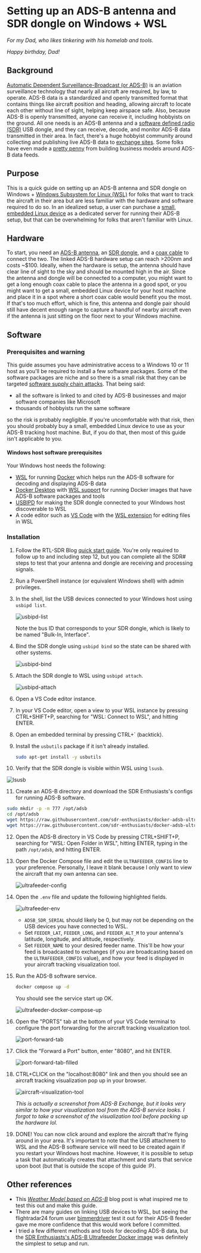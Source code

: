 # Setting up an ADS-B antenna and SDR dongle on Windows + WSL

*For my Dad, who likes tinkering with his homelab and tools.*

*Happy birthday, Dad!*

## Background

[Automatic Dependent Surveillance-Broadcast (or ADS-B)][0_0] is an aviation
surveillance technology that nearly all aircraft are required, by law, to 
operate. ADS-B data is a standardized and openly transmitted format that
contains things like aircraft position and heading, allowing aircraft
to locate each other without line of sight, helping keep airspace safe.
Also, because ADS-B is openly transmitted, anyone can receive it, including
hobbyists on the ground. All one needs is an ADS-B antenna and a 
[software defined radio (SDR)][0_1] USB dongle, and they can receive, decode,
and monitor ADS-B data transmitted in their area. In fact, there's a huge
hobbyist community around collecting and publishing live ADS-B data to
[exchange sites][0_2]. Some folks have even made a [pretty penny][0_3] from
building business models around ADS-B data feeds.

[0_0]: https://en.wikipedia.org/wiki/Automatic_Dependent_Surveillance%E2%80%93Broadcast
[0_1]: https://en.wikipedia.org/wiki/Software-defined_radio
[0_2]: https://www.adsbexchange.com/
[0_3]: https://www.flightaware.com/news/article/Collins-Aerospace-to-acquire-FlightAware/1517

## Purpose

This is a quick guide on setting up an ADS-B antenna and SDR dongle on
Windows + [Windows Subsystem for Linux (WSL)][1_0] for folks that want
to track the aircraft in their area but are less familiar with the
hardware and software required to do so. In an idealized setup, a user
can purchase a [small, embedded Linux device][1_1] as a dedicated server
for running their ADS-B setup, but that can be overwhelming for folks
that aren't familiar with Linux.

[1_0]: https://learn.microsoft.com/en-us/windows/wsl/about
[1_1]: https://www.raspberrypi.com/

## Hardware

To start, you need an [ADS-B antenna][2_0], an [SDR dongle][2_1], and a
[coax cable][2_2] to connect the two. The linked ADS-B hardware setup 
can reach >200nm and costs ~$100. Ideally, when the hardware is setup,
the antenna should have clear line of sight to the sky and should be mounted
high in the air. Since the antenna and dongle will be connected to a
computer, you might want to get a long enough coax cable to place the antenna
in a good spot, or you might want to get a small, embedded Linux device
for your host machine and place it in a spot where a short coax cable would
benefit you the most. If that's too much effort, which is fine, this antenna
and dongle pair should still have decent enough range to capture a handful
of nearby aircraft even if the antenna is just sitting on the floor next to
your Windows machine.

[2_0]: https://a.co/d/90v9o3U
[2_1]: https://a.co/d/07ri77g
[2_2]: https://a.co/d/1w8GO0F

## Software

### Prerequisites and warning

This guide assumes you have administrative access to a Windows 10 or 11
host as you'll be required to install a few software packages. Some
of the software packages are niche and so there is a small risk that
they can be targeted [software supply chain attacks][3_0]. That being said:

- all the software is linked to and cited by ADS-B businesses and major
  software companies like Microsoft
- thousands of hobbyists run the same software

so the risk is probably negligible. If you're uncomfortable with that risk,
then you should probably buy a small, embedded Linux device to use as
your ADS-B tracking host machine. But, if you do that, then most of this
guide isn't applicable to you.

[3_0]: https://en.wikipedia.org/wiki/Supply_chain_attack

#### Windows host software prerequisites

Your Windows host needs the following:

- [WSL][4_0] for running [Docker][4_1] which helps run the ADS-B software
  for decoding and displaying ADS-B data
- [Docker Desktop][4_2] with [WSL support][4_3] for running Docker images
  that have ADS-B software packages and tools
- [USBIPD][4_4] for making the SDR dongle connected to your Windows host
  discoverable to WSL
- A code editor such as [VS Code][4_5] with the [WSL extension][4_6] for
  editing files in WSL

[4_0]: https://learn.microsoft.com/en-us/windows/wsl/install#install-wsl-command
[4_1]: https://docs.docker.com/get-started/docker-overview/
[4_2]: https://docs.docker.com/desktop/setup/install/windows-install/
[4_3]: https://docs.docker.com/desktop/features/wsl/#turn-on-docker-desktop-wsl-2
[4_4]: https://learn.microsoft.com/en-us/windows/wsl/connect-usb#install-usbipd-on-wsl
[4_5]: https://code.visualstudio.com/Download
[4_6]: https://code.visualstudio.com/docs/remote/wsl

### Installation

1. Follow the RTL-SDR Blog [quick start guide][5_0]. You're only
   required to follow up to and including step 12, but you can
   complete all the SDR# steps to test that your antenna and dongle
   are receiving and processing signals.

2. Run a PowerShell instance (or equivalent Windows shell) with admin
   privileges.

3. In the shell, list the USB devices connected to your Windows host using
   `usbipd list`.

   ![usbipd-list](./assets/usbipd-list-highlighted.png)

   Note the bus ID that corresponds to your SDR dongle, which is likely
   to be named "Bulk-In, Interface".

4. Bind the SDR dongle using `usbipd bind` so the state can be shared with
   other systems.

   ![usbipd-bind](./assets/usbipd-bind-highlighted.png)

5. Attach the SDR dongle to WSL using `usbipd attach`.

   ![usbipd-attach](./assets/usbipd-attach-highlighted.png)

6. Open a VS Code editor instance.

7. In your VS Code editor, open a view to your WSL instance by pressing
   CTRL+SHIFT+P, searching for "WSL: Connect to WSL", and hitting ENTER.

8. Open an embedded terminal by pressing CTRL+` (backtick).

9. Install the `usbutils` package if it isn't already installed.

   ```bash
   sudo apt-get install -y usbutils
   ```

10. Verify that the SDR dongle is visible within WSL using `lsusb`.

   ![lsusb](./assets/lsusb-highlighted.png)

11. Create an ADS-B directory and download the SDR Enthusiasts's configs
   for running ADS-B software.

   ```bash
   sudo mkdir -p -m 777 /opt/adsb
   cd /opt/adsb
   wget https://raw.githubusercontent.com/sdr-enthusiasts/docker-adsb-ultrafeeder/main/docker-compose.yml
   wget https://raw.githubusercontent.com/sdr-enthusiasts/docker-adsb-ultrafeeder/main/.env
   ```

12. Open the ADS-B directory in VS Code by pressing CTRL+SHIFT+P,
   searching for "WSL: Open Folder in WSL", hitting ENTER, typing in the
   path `/opt/adsb`, and hitting ENTER.

13. Open the Docker Compose file and edit the `ULTRAFEEDER_CONFIG` line
    to your preference. Personally, I leave it blank because I only
    want to view the aircraft that my own antenna can see.

    ![ultrafeeder-config](./assets/ultrafeeder-config-highlighted.png)

14. Open the `.env` file and update the following highlighted fields.

    ![ultrafeeder-env](./assets/ultrafeeder-env-highlighted.png)

    - `ADSB_SDR_SERIAL` should likely be 0, but may not be depending on the USB
    devices you have connected to WSL.
    - Set `FEEDER_LAT`, `FEEDER_LONG`, and `FEEDER_ALT_M` to your antenna's
    latitude, longitude, and altitude, respectively.
    - Set `FEEDER_NAME` to your desired feeder name. This'll be how your feed
    is broadcasted to exchanges (if you are broadcasting based on the 
    `ULTRAFEEDER_CONFIG` value), and how your feed is displayed in your
    aircraft tracking visualization tool.

15. Run the ADS-B software service.

    ```bash
    docker compose up -d
    ```

    You should see the service start up OK.

    ![ultrafeeder-docker-compose-up](./assets/ultrafeeder-docker-compose-up-highlighted.png)

16. Open the "PORTS" tab at the bottom of your VS Code terminal to configure
    the port forwarding for the aircraft tracking visualization tool.

    ![port-forward-tab](./assets/port-forward-tab-highlighted.png)

17. Click the "Forward a Port" button, enter "8080", and hit ENTER.

    ![port-forward-tab-filled](./assets/port-forward-tab-filled-highlighted.png)

18. CTRL+CLICK on the "localhost:8080" link and then you should see an aircraft
    tracking visualization pop up in your browser.

    ![aircraft-visualization-tool](./assets/aircraft-visualization-tool.png)

    *This is actually a screenshot from ADS-B Exchange, but it looks very
    similar to how your visualization tool from the ADS-B service looks. I
    forgot to take a screenshot of the visualization tool before packing up
    the hardware lol.*

19. DONE! You can now click around and explore the aircraft that're flying
    around in your area. It's important to note that the USB attachment to
    WSL and the ADS-B software service will need to be created again if
    you restart your Windows host machine. However, it is possible to setup
    a task that automatically creates that attachment and starts that service
    upon boot (but that is outside the scope of this guide :P).

[5_0]: https://www.rtl-sdr.com/rtl-sdr-quick-start-guide/

## Other references

- This [*Weather Model based on ADS-B*][6_0] blog post is what inspired me to
  test this out and make this guide.
- There are many guides on linking USB devices to WSL, but seeing the
  flightradar24 forum user [bimmerdriver][6_1] test it out for their ADS-B
  feeder gave me more confidence that this would work before I committed.
- I tried a few different methods and tools for decoding ADS-B data, but the
  [SDR Enthusiasts's ADS-B Ultrafeeder Docker image][6_2] was definitely the
  simplest to setup and run.

[6_0]: https://obrhubr.org/adsb-weather-model
[6_1]: https://forum.flightradar24.com/forum/radar-forums/flightradar24-feeding-data-to-flightradar24/223806-how-to-set-up-a-feeder-on-windows-10-11-using-windows-subsystem-for-linux
[6_2]: https://github.com/sdr-enthusiasts/docker-adsb-ultrafeeder
